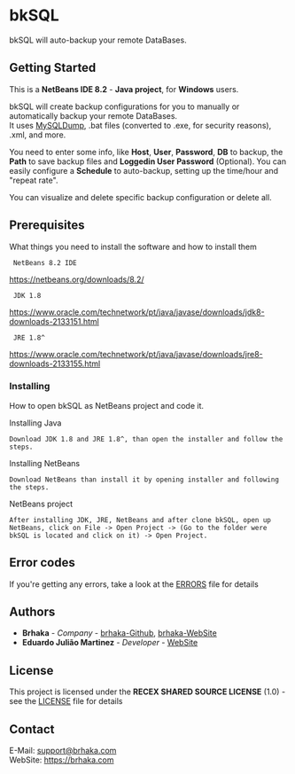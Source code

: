 # bkSQL

bkSQL will auto-backup your remote DataBases.

## Getting Started

This is a **NetBeans IDE 8.2** - **Java project**, for **Windows** users. <br />

bkSQL will create backup configurations for you to manually or automatically backup your remote DataBases. <br />
It uses [MySQLDump](https://dev.mysql.com/doc/refman/8.0/en/mysqldump.html), .bat files (converted to .exe, for security reasons), .xml, and more. <br />

You need to enter some info, like **Host**, **User**, **Password**, **DB** to backup, the **Path** to save backup files and **Loggedin User Password** (Optional).
You can easily configure a **Schedule** to auto-backup, setting up the time/hour and "repeat rate".

You can visualize and delete specific backup configuration or delete all.

## Prerequisites

What things you need to install the software and how to install them

```
 NetBeans 8.2 IDE
```
https://netbeans.org/downloads/8.2/

```
 JDK 1.8
```
https://www.oracle.com/technetwork/pt/java/javase/downloads/jdk8-downloads-2133151.html

```
 JRE 1.8^
```
https://www.oracle.com/technetwork/pt/java/javase/downloads/jre8-downloads-2133155.html

### Installing

How to open bkSQL as NetBeans project and code it.

Installing Java

```
Download JDK 1.8 and JRE 1.8^, than open the installer and follow the steps.
```

Installing NetBeans

```
Download NetBeans than install it by opening installer and following the steps.
```

NetBeans project

```
After installing JDK, JRE, NetBeans and after clone bkSQL, open up NetBeans, click on File -> Open Project -> (Go to the folder were bkSQL is located and click on it) -> Open Project.
```

## Error codes

If you're getting any errors, take a look at the [ERRORS](errors.md) file for details

## Authors

* **Brhaka** - *Company* - [brhaka-Github](https://github.com/brhaka), [brhaka-WebSite](https://brhaka.com)
* **Eduardo Julião Martinez** - *Developer* - [WebSite](https://brhaka.com)

## License

This project is licensed under the **RECEX SHARED SOURCE LICENSE** (1.0) - see the [LICENSE](LICENSE.md) file for details

## Contact

E-Mail: support@brhaka.com <br />
WebSite: https://brhaka.com
